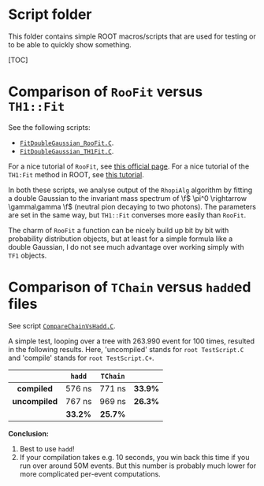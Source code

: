 Script folder
=============

This folder contains simple ROOT macros/scripts that are used for testing or to be able to quickly show something.

[TOC]

# Comparison of `RooFit` versus `TH1::Fit`
See the following scripts:

- [`FitDoubleGaussian_RooFit.C`](FitDoubleGaussian_RooFit.C).
- [`FitDoubleGaussian_TH1Fit.C`](FitDoubleGaussian_TH1Fit.C).

For a nice tutorial of `RooFit`, see [this official page](https://root.cern.ch/roofit-20-minutes). For a nice tutorial of the `TH1:Fit` method in ROOT, see [this tutorial](https://root.cern.ch/root/htmldoc/guides/users-guide/FittingHistograms.html).

In both these scripts, we analyse output of the `RhopiAlg` algorithm by fitting a double Gaussian to the invariant mass spectrum of \f$ \pi^0 \rightarrow \gamma\gamma \f$ (neutral pion decaying to two photons). The parameters are set in the same way, but `TH1::Fit` converses more easily than `RooFit`.

The charm of `RooFit` a function can be nicely build up bit by bit with probability distribution objects, but at least for a simple formula like a double Gaussian, I do not see much advantage over working simply with `TF1` objects.

# Comparison of `TChain` versus `hadd`ed files
See script [`CompareChainVsHadd.C`](CompareChainVsHadd.C).  

A simple test, looping over a tree with 263.990 event for 100 times, resulted in the following results. Here, 'uncompiled' stands for `root TestScript.C` and 'compile' stands for `root TestScript.C+`.

|                | **`hadd`** | **`TChain`** |           |
|:--------------:|:----------:|:------------:|:---------:|
| **compiled**   | 576 ns     | 771 ns       | **33.9%** |
| **uncompiled** | 767 ns     | 969 ns       | **26.3%** |
|                | **33.2%**  | **25.7%**    |           |

**Conclusion:**
1. Best to use `hadd`!
2. If your compilation takes e.g. 10 seconds, you win back this time if you run over around 50M events. But this number is probably much lower for more complicated per-event computations.